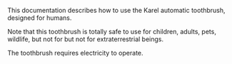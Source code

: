 This documentation describes how to use the Karel automatic toothbrush, designed for humans.

Note that this toothbrush is totally safe to use for children, adults, pets, wildlife, but not for but not for extraterrestrial beings.

The toothbrush requires electricity to operate.